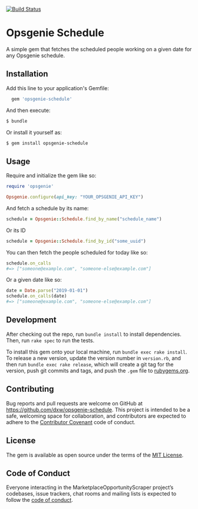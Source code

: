 [![Build Status](https://github.com/dxw/opsgenie-schedule/workflows/Build/badge.svg)](https://github.com/dxw/opsgenie-schedule/actions)

# Opsgenie Schedule

A simple gem that fetches the scheduled people working on a given date for any Opsgenie schedule.

## Installation

Add this line to your application's Gemfile:

```ruby
  gem 'opsgenie-schedule'
```

And then execute:

```bash
$ bundle
```

Or install it yourself as:

```bash
$ gem install opsgenie-schedule
```

## Usage

Require and initialize the gem like so:

```ruby
require 'opsgenie'

Opsgenie.configure(api_key: "YOUR_OPSGENIE_API_KEY")
```

And fetch a schedule by its name:

```ruby
schedule = Opsgenie::Schedule.find_by_name("schedule_name")
```

Or its ID

```ruby
schedule = Opsgenie::Schedule.find_by_id("some_uuid")
```

You can then fetch the people scheduled for today like so:

```ruby
schedule.on_calls
#=> ["someone@example.com", "someone-else@example.com"]
```

Or a given date like so:

```ruby
date = Date.parse("2019-01-01")
schedule.on_calls(date)
#=> ["someone@example.com", "someone-else@example.com"]
```

## Development

After checking out the repo, run `bundle install` to install dependencies. Then, run `rake spec` to run the tests.

To install this gem onto your local machine, run `bundle exec rake install`. To release a new version, update the version number in `version.rb`, and then run `bundle exec rake release`, which will create a git tag for the version, push git commits and tags, and push the `.gem` file to [rubygems.org](https://rubygems.org).

## Contributing

Bug reports and pull requests are welcome on GitHub at https://github.com/dxw/opsgenie-schedule. This project is intended to be a safe, welcoming space for collaboration, and contributors are expected to adhere to the [Contributor Covenant](http://contributor-covenant.org) code of conduct.

## License

The gem is available as open source under the terms of the [MIT License](https://opensource.org/licenses/MIT).

## Code of Conduct

Everyone interacting in the MarketplaceOpportunityScraper project’s codebases, issue trackers, chat rooms and mailing lists is expected to follow the [code of conduct](https://github.com/dxw/opsgenie-schedule/blob/master/CODE_OF_CONDUCT.md).

